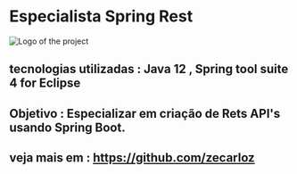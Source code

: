 # Especialista Spring Rest
![Logo of the project](https://encrypted-tbn0.gstatic.com/images?q=tbn:ANd9GcSj_sxUjxvS1BXPRxlPyBPBCOMKPrptNTy7kA&usqp=CAU)
## tecnologias utilizadas : Java 12 , Spring tool suite 4 for Eclipse
## Objetivo : Especializar em criação de Rets API's usando Spring Boot.
## veja mais em : https://github.com/zecarloz
